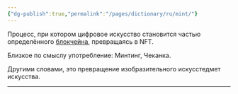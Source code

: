 ```yaml
---
{"dg-publish":true,"permalink":"/pages/dictionary/ru/mint/"}
---
```



Процесс, при котором цифровое искусство становится частью определённого [блокчейна](https://hackmd.io/IzACXndyQ2mXFL98xANIZQ), превращаясь в NFT.

Близкое по смыслу употребление: Минтинг, Чеканка.

Другими словами, это превращение изобразительного искусстедмет искусства.

---

